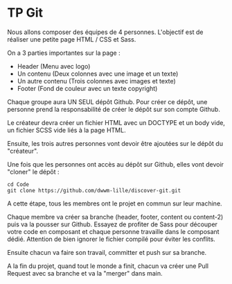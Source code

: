 # TP Git

Nous allons composer des équipes de 4 personnes. L'objectif est de réaliser une petite page HTML / CSS et Sass.

On a 3 parties importantes sur la page :

- Header (Menu avec logo)
- Un contenu (Deux colonnes avec une image et un texte)
- Un autre contenu (Trois colonnes avec images et texte)
- Footer (Fond de couleur avec un texte copyright)

Chaque groupe aura UN SEUL dépôt Github. Pour créer ce dépôt, une personne prend la responsabilité de créer le dépôt sur son compte Github.

Le créateur devra créer un fichier HTML avec un DOCTYPE et un body vide, un fichier SCSS vide liés à la page HTML.

Ensuite, les trois autres personnes vont devoir être ajoutées sur le dépôt du "créateur".

Une fois que les personnes ont accès au dépôt sur Github, elles vont devoir "cloner" le dépôt :

```
cd Code
git clone https://github.com/dwwm-lille/discover-git.git
```

A cette étape, tous les membres ont le projet en commun sur leur machine.

Chaque membre va créer sa branche (header, footer, content ou content-2) puis va la pousser sur Github. Essayez de profiter de Sass pour découper votre code en composant et chaque personne travaille dans le composant dédié. Attention de bien ignorer le fichier compilé pour éviter les conflits.

Ensuite chacun va faire son travail, committer et push sur sa branche.

A la fin du projet, quand tout le monde a finit, chacun va créer une Pull Request avec sa branche et va la "merger" dans main.
